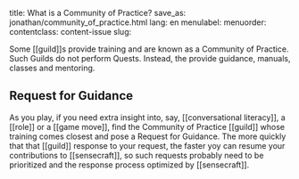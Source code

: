 title: What is a Community of Practice?
save_as: jonathan/community_of_practice.html
lang: en
menulabel:
menuorder:
contentclass: content-issue
slug:

Some [[guild]]s provide training and are known as a Community of Practice. Such Guilds do not perform Quests. Instead, the provide guidance, manuals, classes and mentoring.

## Request for Guidance

As you play, if you need extra insight into, say, [[conversational literacy]], a [[role]] or a [[game move]], find the Community of Practice [[guild]] whose training comes closest and pose a Request for Guidance. The more quickly that that [[guild]] response to your request, the faster yoy can resume your contributions to [[sensecraft]], so such requests probably need to be prioritized and the response process optimized by [[sensecraft]].
